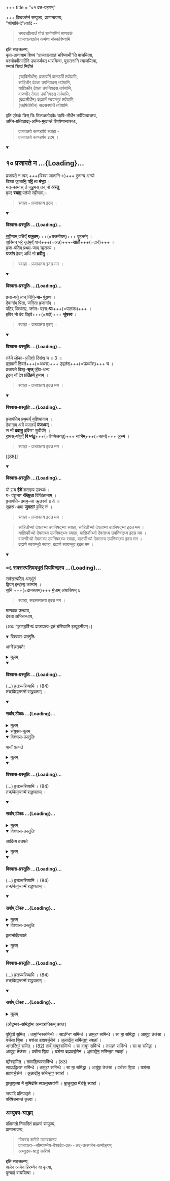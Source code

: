 +++
title = "०१ व्रत-ग्रहणम्"

+++
विष्वक्सेनं सम्पूज्य, प्राणानायम्य,  
"श्रीगोविन्दे"त्यादि -- 

> भगवत्प्रीत्यर्थं गोत्रं शर्माणमिमं माणवकं  
> प्राजापत्यव्रतेन कर्मणा संस्करिष्यामि 

इति सङ्कल्प्य,  
कृत-प्राणायामं शिष्यं "प्राजापत्यव्रतं चरिष्यामी"ति वाचयित्वा,  
वस्त्रोपवीतादीनि उपाकर्मवत् धारयित्वा, 
पुरातनानि त्याजयित्वा,  
स्नातं शिष्यं निवीतं 

> (ऋषितीर्थेन) प्रजापतिं काण्डर्षिं तर्पयामि,  
> सांहितीर् देवता उपनिषदस् तर्पयामि,  
> याज्ञिकीर् देवता उपनिषदस् तर्पयामि,  
> वारुणीर् देवता उपनिषदस् तर्पयामि,  
> (ब्रह्मतीर्थेन) ब्रह्माणँ स्वयम्भुवं तर्पयामि,  
> (ऋषितीर्थेन) सदसस्पतिं तर्पयामि 

इति एकैकं त्रिस् त्रिः तिलाक्षतोदकैः ऋषि-तीर्थेन तर्पयित्वाचम्य,  
अग्नि-प्रतिष्ठाद्य्-अग्नि-मुखान्ते शिष्येणान्वारब्धः, 

> प्रजापतये काण्डर्षये स्वाहा -  
> प्रजापतये काण्डर्षय इदम् । 

<div class="js_include" includetitle="false" newlevelforh1="2" unfilled url="/vedAH_Rk/shAkalam/saMhitA/vishvAsa-prastutiH/10/121/10_prajApate_na.md">
<details open><summary><h2>१० प्रजापते न ...{Loading}...</h2></summary>


प्रजा॑पते॒ न त्वद् +++(विश्वा जातानि→)+++ ए॒तान्य् अ॒न्यो  
विश्वा॑ जा॒तानि॒ **परि॒** ता **ब॑भूव** ।  
यत्-का॑मास् ते जुहु॒मस् तन् नो॑ **अस्तु**  
व॒यꣵ **स्या॑म॒** पत॑यो रयी॒णाम्॥
</details>
</div>

> स्वाहा - प्रजापतय इदम् । 

<div class="js_include" newlevelforh1="4" none="" title="विश्वास-प्रस्तुतिः" unfilled url="/vedAH_yajuH/taittirIyam/brAhmaNam/Rk/vishvAsa-prastutiH/2/8_kAmya-pashavaH/1_vAyavyAdi-pashu-sUktAni/02_prajApatiH/02_rayINAm_patiy.N.md">
<details open><summary><h4>विश्वास-प्रस्तुतिः ...{Loading}...</h4></summary>

र॒यी॒णाम् पति॑य्ँ **यज॒तम्**+++(=यजनीयम्)+++ बृ॒हन्त᳚म् ।  
अ॒स्मिन् भरे॒ नृत॑म॒व्ँ वाज॑+++(=अन्न)+++-**सातौ**+++(=दाने)+++ ।  
प्र॒जा-प॑तिम् प्रथम॒-जाम् ऋ॒तस्य॑ ।   
**यजा॑म** दे॒वम् अधि॑ नो **ब्रवीतु** ।
</details>
</div>

> स्वाहा - प्रजापतय इदन्न मम ।

<div class="js_include" newlevelforh1="4" none="" title="विश्वास-प्रस्तुतिः" unfilled url="/vedAH_yajuH/taittirIyam/brAhmaNam/Rk/vishvAsa-prastutiH/2/8_kAmya-pashavaH/1_vAyavyAdi-pashu-sUktAni/02_prajApatiH/03_prajApate_tvan.md">
<details open><summary><h4>विश्वास-प्रस्तुतिः ...{Loading}...</h4></summary>

प्रजा॑-पते॒ त्वन् नि॑धि॒-**पाᳶ** पु॑रा॒णः ।  
दे॒वाना᳚म् पि॒ता, ज॑नि॒ता प्र॒जाना᳚म् ।  
पति॒र् विश्व॑स्य॒, जग॑तᳶ पर॒स्-**पाः**+++(=पालकः)+++ ।   
ह॒विर् नो॑ देव विह॒वे+++(=यज्ञे)+++ **जु॑षस्व** ।
</details>
</div>

> स्वाहा - प्रजापतय इदम् ।

<div class="js_include" newlevelforh1="4" none="" title="विश्वास-प्रस्तुतिः" unfilled url="/vedAH_yajuH/taittirIyam/brAhmaNam/Rk/vishvAsa-prastutiH/2/8_kAmya-pashavaH/1_vAyavyAdi-pashu-sUktAni/02_prajApatiH/04_taveme_lokApH.md">
<details open><summary><h4>विश्वास-प्रस्तुतिः ...{Loading}...</h4></summary>

तवे॒मे लो॒काᳶ प्र॒दिशो॒ दिश॑श् च ॥ 3 ॥  
प॒रा॒वतो॑ नि॒वत॑+++(=अधरा)+++ उ॒द्वत॑श्+++(=ऊर्ध्वाश्)+++ च ।  
प्रजा॑पते विश्व॒-**सृज्** जी॒व-ध॑न्य  
इ॒दन् नो॑ देव **प्रति॑हर्य** ह॒व्यम् ।
</details>
</div>

> स्वाहा - प्रजापतय इदन्न मम ।

<div class="js_include" newlevelforh1="4" none="" title="विश्वास-प्रस्तुतिः" unfilled url="/vedAH_yajuH/taittirIyam/brAhmaNam/Rk/vishvAsa-prastutiH/2/8_kAmya-pashavaH/1_vAyavyAdi-pashu-sUktAni/02_prajApatiH/05_prajApatim_prathamay.N.md">
<details open><summary><h4>विश्वास-प्रस्तुतिः ...{Loading}...</h4></summary>

प्र॒जाप॑तिम् प्रथ॒मय्ँ य॒ज्ञिया॑नाम् ।  
दे॒वाना॒म् अग्रे॑ यज॒तय्ँ **य॑जध्वम्** ।  
स नो॑ **ददातु॒** द्रवि॑णꣳ सु॒वीर्य᳚म् ।  
रा॒यस्-पोष॒व्ँ **वि ष्य॑तु॒**+++(=शिथिलयतु)+++ नाभि॑म्+++(=नहनं)+++ अ॒स्मे ।
</details>
</div>

> स्वाहा - प्रजापतय इदन्न मम ।

[[88]]

<div class="js_include" newlevelforh1="4" none="" title="विश्वास-प्रस्तुतिः" unfilled url="/vedAH_yajuH/taittirIyam/brAhmaNam/Rk/vishvAsa-prastutiH/2/8_kAmya-pashavaH/1_vAyavyAdi-pashu-sUktAni/02_prajApatiH/06_yo_rAya.md">
<details open><summary><h4>विश्वास-प्रस्तुतिः ...{Loading}...</h4></summary>

यो रा॒य **ईशे॑** शतदा॒य उ॒क्थ्यः॑ ।   
यᳶ प॑शू॒नाꣳ **र॑ख्षि॒ता** विष्ठि॑तानाम् ।  
प्र॒जाप॑तिᳶ प्रथम॒-जा ऋ॒तस्य॑ ॥ 4 ॥  
स॒हस्र॑-धामा **जुषताꣳ** ह॒विर् नः॑ ।
</details>
</div>

> स्वाहा - प्रजापतय इदन्न मम ।

> सांहितीभ्यो देवताभ्य उपनिषद्भ्यः स्वाहा, सांहितीभ्यो देवताभ्य उपनिषद्भ्य इदन्न मम ।  
> याज्ञिकीभ्यो देवताभ्य उपनिषद्भ्यः स्वाहा, याज्ञिकीभ्यो देवताभ्य उपनिषद्भ्य इदन्न मम ।  
> वारुणीभ्यो देवताभ्य उपनिषद्भ्यः स्वाहा, वारुणीभ्यो देवताभ्य उपनिषद्भ्य इदन्न मम ।  
> ब्रह्मणे स्वयम्भुवे स्वाहा, ब्रह्मणे स्वयम्भुव इदन्न मम । 

<div class="js_include" includetitle="true" newlevelforh1="3" unfilled url="/vedAH_Rk/shAkalam/saMhitA/vishvAsa-prastutiH/01/018/06_sadasaspatimadbhutaM_priyamindrasya.md">
<details open><summary><h3>०६ सदसस्पतिमद्भुतं प्रियमिन्द्रस्य ...{Loading}...</h3></summary>


सद॑स॒स्पति॒म् अद्भु॑तं  
प्रि॒यम् इन्द्र॑स्य॒ काम्य॑म् ।  
स॒निं +++(=दानरूपम्)+++ मे॒धाम् अ॑यासिषम् ६

</details>
</div>  

> स्वाहा, सदसस्पतय इदन्न मम । 

माणवक उत्थाय,  
देवता अभिसन्धाय,  

(अधः "का॒ण्ड॒र्षिभ्यः॑ प्राजापत्य-व्र॒तं च॑रिष्यामि इत्यूहनीयम्।)

<div class="js_include" url="/vedAH_yajuH/taittirIyam/AraNyakam/sarva-prastutiH/07_pravargyAdi/84_agne_vratapate"  newLevelForH1="5" includeTitle="false"> 

<details open><summary>विश्वास-प्रस्तुतिः</summary>

अग्ने᳚ व्रतपते!
</details>

<details><summary>मूलम्</summary>

अग्ने᳚ व्रतपते!
</details>



<div class="js_include" newlevelforh1="4" none="" title="विश्वास-प्रस्तुतिः" unfilled url="/vedAH_yajuH/taittirIyam/AraNyakam/yajuH/vishvAsa-prastutiH/07_pravargyAdi/84_agne_vratapate/02_vratanchariShyAmi_tachChakeyantanme.md">
<details open><summary><h4>विश्वास-प्रस्तुतिः ...{Loading}...</h4></summary>

(…) व्र॒तञ्च॑रिष्यामि । (84)  
तच्छ॑केय॒न्तन्मे॑ राद्ध्यताम् ।
</details>
</div>
<div class="js_include" newlevelforh1="4" none="" title="सर्वाष् टीकाः" unfilled url="/vedAH_yajuH/taittirIyam/AraNyakam/yajuH/sarvASh_TIkAH/07_pravargyAdi/84_agne_vratapate/02_vratanchariShyAmi_tachChakeyantanme.md">
<details open><summary><h4>सर्वाष् टीकाः ...{Loading}...</h4></summary>
<details><summary>मूलम्</summary>

(…) व्र॒तञ्च॑रिष्यामि । (84)  
तच्छ॑केय॒न्तन्मे॑ राद्ध्यताम् ।
</details>
</details>
</div>


<details><summary>संयुक्त-मूलम्</summary>

वायो᳚ व्रतपत॒ आदि॑त्य व्रतपते ।
</details>

<details open><summary>विश्वास-प्रस्तुतिः</summary>

वायो᳚ व्रतपते
</details>

<details><summary>मूलम्</summary>

वायो᳚ व्रतपते
</details>


<div class="js_include" newlevelforh1="4" none="" title="विश्वास-प्रस्तुतिः" unfilled url="/vedAH_yajuH/taittirIyam/AraNyakam/yajuH/vishvAsa-prastutiH/07_pravargyAdi/84_agne_vratapate/02_vratanchariShyAmi_tachChakeyantanme.md">
<details open><summary><h4>विश्वास-प्रस्तुतिः ...{Loading}...</h4></summary>

(…) व्र॒तञ्च॑रिष्यामि । (84)  
तच्छ॑केय॒न्तन्मे॑ राद्ध्यताम् ।
</details>
</div>
<div class="js_include" newlevelforh1="4" none="" title="सर्वाष् टीकाः" unfilled url="/vedAH_yajuH/taittirIyam/AraNyakam/yajuH/sarvASh_TIkAH/07_pravargyAdi/84_agne_vratapate/02_vratanchariShyAmi_tachChakeyantanme.md">
<details open><summary><h4>सर्वाष् टीकाः ...{Loading}...</h4></summary>
<details><summary>मूलम्</summary>

(…) व्र॒तञ्च॑रिष्यामि । (84)  
तच्छ॑केय॒न्तन्मे॑ राद्ध्यताम् ।
</details>
</details>
</div>

<details open><summary>विश्वास-प्रस्तुतिः</summary>

आदि॑त्य व्रतपते
</details>

<details><summary>मूलम्</summary>

आदि॑त्य व्रतपते
</details>

<div class="js_include" newlevelforh1="4" none="" title="विश्वास-प्रस्तुतिः" unfilled url="/vedAH_yajuH/taittirIyam/AraNyakam/yajuH/vishvAsa-prastutiH/07_pravargyAdi/84_agne_vratapate/02_vratanchariShyAmi_tachChakeyantanme.md">
<details open><summary><h4>विश्वास-प्रस्तुतिः ...{Loading}...</h4></summary>

(…) व्र॒तञ्च॑रिष्यामि । (84)  
तच्छ॑केय॒न्तन्मे॑ राद्ध्यताम् ।
</details>
</div>
<div class="js_include" newlevelforh1="4" none="" title="सर्वाष् टीकाः" unfilled url="/vedAH_yajuH/taittirIyam/AraNyakam/yajuH/sarvASh_TIkAH/07_pravargyAdi/84_agne_vratapate/02_vratanchariShyAmi_tachChakeyantanme.md">
<details open><summary><h4>सर्वाष् टीकाः ...{Loading}...</h4></summary>
<details><summary>मूलम्</summary>

(…) व्र॒तञ्च॑रिष्यामि । (84)  
तच्छ॑केय॒न्तन्मे॑ राद्ध्यताम् ।
</details>
</details>
</div>


<details open><summary>विश्वास-प्रस्तुतिः</summary>

व्र॒ताना᳚व्ँव्रतपते
</details>

<details><summary>मूलम्</summary>

व्र॒ताना᳚व्ँव्रतपते
</details>


<div class="js_include" newlevelforh1="4" none="" title="विश्वास-प्रस्तुतिः" unfilled url="/vedAH_yajuH/taittirIyam/AraNyakam/yajuH/vishvAsa-prastutiH/07_pravargyAdi/84_agne_vratapate/02_vratanchariShyAmi_tachChakeyantanme.md">
<details open><summary><h4>विश्वास-प्रस्तुतिः ...{Loading}...</h4></summary>

(…) व्र॒तञ्च॑रिष्यामि । (84)  
तच्छ॑केय॒न्तन्मे॑ राद्ध्यताम् ।
</details>
</div>
<div class="js_include" newlevelforh1="4" none="" title="सर्वाष् टीकाः" unfilled url="/vedAH_yajuH/taittirIyam/AraNyakam/yajuH/sarvASh_TIkAH/07_pravargyAdi/84_agne_vratapate/02_vratanchariShyAmi_tachChakeyantanme.md">
<details open><summary><h4>सर्वाष् टीकाः ...{Loading}...</h4></summary>
<details><summary>मूलम्</summary>

(…) व्र॒तञ्च॑रिष्यामि । (84)  
तच्छ॑केय॒न्तन्मे॑ राद्ध्यताम् ।
</details>
</details>
</div>

</div>

(औदुम्बर-समिद्धोमः अन्यत्राधिकम् उक्तः)

<div class="js_include" url="/vedAH_yajuH/taittirIyam/AraNyakam/sarva-prastutiH/07_pravargyAdi/82_pRthivI_samit"  newLevelForH1="5" includeTitle="false"> 
पृ॒थि॒वी स॒मित् ।  
ताम॒ग्निस्समि॑न्धे । साऽग्निꣳ समि॑न्धे । ताम॒हꣳ समि॑न्धे । सा मा॒ समि॑द्धा । आयु॑षा॒ तेज॑सा । वर्च॑सा श्रि॒या । यश॑सा ब्रह्मवर्च॒सेन॑ । अ॒न्नाद्ये॑न॒ समि॑न्ता॒ꣳ॒ स्वाहा᳚ । 
</div>

<div class="js_include" url="/vedAH_yajuH/taittirIyam/AraNyakam/sarva-prastutiH/07_pravargyAdi/83_antarixaM_samit"  newLevelForH1="5" includeTitle="false"> 
अ॒न्तरि॑क्ष॒ꣳ॒ स॒मित् । (82)  
ताव्ँ वा॒युस्समि॑न्धे । सा वा॒युꣳ समि॑न्धे । ताम॒हꣳ समि॑न्धे । सा मा॒ समि॑द्धा । आयु॑षा॒ तेज॑सा । वर्च॑सा श्रि॒या । यश॑सा ब्रह्मवर्च॒सेन॑ । अ॒न्नाद्ये॑न॒ समि॑न्ता॒ꣳ॒ स्वाहा᳚ । 
</div>

<div class="js_include" url="/vedAH_yajuH/taittirIyam/AraNyakam/sarva-prastutiH/07_pravargyAdi/84_dyaus_samit"  newLevelForH1="5" includeTitle="false"> 

द्यौस्स॒मित् । तामा॑दि॒त्यस्समि॑न्धे । (83)  
साऽऽदि॒त्यꣳ समि॑न्धे । ताम॒हꣳ समि॑न्धे । सा मा॒ समि॑द्धा । आयु॑षा॒ तेज॑सा । वर्च॑सा श्रि॒या । यश॑सा ब्रह्मवर्च॒सेन॑ । अ॒न्नाद्ये॑न॒ समिन्ता॒ꣳ॒ स्वाहा᳚ ।
</div>

<div class="js_include" url="/vedAH_yajuH/taittirIyam/AraNyakam/sarva-prastutiH/07_pravargyAdi/84_prAjApatyA_me"  newLevelForH1="5" includeTitle="false"> 

प्रा॒जा॒प॒त्या मे॑ स॒मिद॑सि सपत्न॒ख्षय॑णी । भ्रा॒तृ॒व्य॒हा मे॑ऽसि॒ स्वाहा᳚ । 
</div>


जयादि प्रतिपद्यते ।  
परिषेचनान्तं कृत्वा ।  

### अभ्युदय-श्राद्धम्
दक्षिणतो निषादितं ब्राह्मणं सम्पूज्य,  
प्राणानायम्य,  

> गोत्रस्य शर्मणो माणवकस्य  
> प्राजापत्य--सौम्याग्नेय-वैश्वदेव-व्रत-- तद्-उत्सर्जन-कर्माङ्गम्  
> अभ्युदय-श्राद्धं करिष्ये 

इति सङ्कल्प्य,  
अन्नेन आमेन हिरण्येन वा कृत्वा,  
पुण्याहं वाचयित्वा । 
